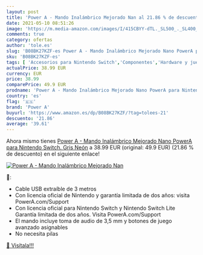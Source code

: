 ```yaml
---
layout: post
title: 'Power A - Mando Inalámbrico Mejorado Nan al 21.86 % de descuento'
date: 2021-05-10 08:51:26
image: 'https://m.media-amazon.com/images/I/415CBYY-dTL._SL500_._SL400_.jpg'
comments: true
category: ofertas
author: 'tole.es'
slug: 'B08BK27KZF-es Power A - Mando Inalámbrico Mejorado Nano PowerA para...'
sku: 'B08BK27KZF-es'
tags: [ 'Accesorios para Nintendo Switch','Componentes','Hardware y juegos para Nintendo Switch','Informática','Mandos para Nintendo Switch','Videojuegos','nintendo','power a', ]
actualPrice: 38.99 EUR
currency: EUR
price: 38.99
comparePrice: 49.9 EUR
prodname: 'Power A - Mando Inalámbrico Mejorado Nano PowerA para Nintendo Switch. Gris Neón'
country: 'es'
flag: '🇪🇸'
brand: 'Power A'
buyurl: 'https://www.amazon.es/dp/B08BK27KZF/?tag=tolees-21'
descuento: '21.86'
average: '39.61'
---
```


Ahora mismo tienes [Power A - Mando Inalámbrico Mejorado Nano PowerA para Nintendo Switch. Gris Neón](https://www.amazon.es/dp/B08BK27KZF/?tag=tolees-21) a 38.99 EUR (original: 49.9 EUR) (21.86 %  de descuento) en el siguiente enlace!

[![Power A - Mando Inalámbrico Mejorado Nan](https://m.media-amazon.com/images/I/415CBYY-dTL._SL500_._SL400_.jpg)](https://www.amazon.es/dp/B08BK27KZF/?tag=tolees-21)

🔎:

- Cable USB extraíble de 3 metros
- Con licencia oficial de Nintendo y garantía limitada de dos años: visita PowerA.com/Support
- Con licencia oficial para Nintendo Switch y Nintendo Switch Lite Garantía limitada de dos años. Visita PowerA.com/Support
- El mando incluye toma de audio de 3,5 mm y botones de juego avanzado asignables
- No necesita pilas

[🛒 Visítala!!!](https://www.amazon.es/dp/B08BK27KZF/?tag=tolees-21)
